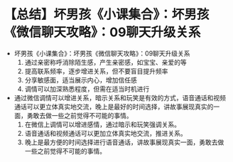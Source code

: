 # 【总结】坏男孩《小课集合》：坏男孩《微信聊天攻略》：09聊天升级关系

-   坏男孩《小课集合》：坏男孩《微信聊天攻略》：09聊天升级关系
    1.  通过亲密称呼消除陌生感，产生亲密感，如宝宝、亲爱的等
    2.  提高联系频率，逐步增进关系，但不要盲目提升频率
    3.  分享敏感面，适当展示内心，增加信任感
    4.  调情可以加深熟悉程度，但需在适当时机进行
-   通过微信调情可以增进关系，暗示关系和玩笑是有效的方式，语音通话和视频通话可以更立体真实地交流，晚上是最好的时间选择，讲故事展现真实的一面，勇敢去做一些之前觉得不可能的事情。
    1.  在微信上调情可以增进感情，通过暗示和玩笑强调关系。
    2.  语音通话和视频通话可以更加立体真实地交流，推进关系。
    3.  晚上是最方便的时间选择进行语音通话，讲故事展现真实一面，勇敢去做一些之前觉得不可能的事情。